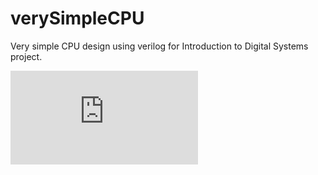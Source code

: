 # verySimpleCPU
Very simple CPU design using verilog for Introduction to Digital Systems project.

![](https://github.com/karatayemre/verySimpleCPU/blob/93b7f93a5c6249ab8e81eb7f945fe758a3267a69/VerySimpleCPU_Project_Handout.pdf)

